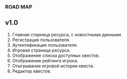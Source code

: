 ### ROAD MAP

v1.0
-----------
1. Главная старница ресурса, с новостными данными.
2. Регистрация пользователя.
3. Аутентификация пользователя.
4. Игровая страница ресурса.
5. Отображение списка доступных квестов.
6. Отображение рейтинга игрока.
7. Отыгрывание игровой истории квеста.
8. Редактор квестов.
